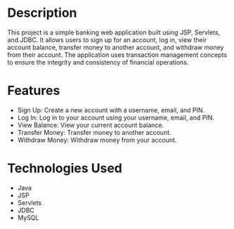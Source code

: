 # Description
This project is a simple banking web application built using JSP, Servlets, and JDBC. It allows users to sign up for an account, log in, view their account balance, transfer money to another account, and withdraw money from their account. The application uses transaction management concepts to ensure the integrity and consistency of financial operations.

# Features
- Sign Up: Create a new account with a username, email, and PIN.
- Log In: Log in to your account using your username, email, and PIN.
- View Balance: View your current account balance.
- Transfer Money: Transfer money to another account.
- Withdraw Money: Withdraw money from your account.

# Technologies Used
- Java
- JSP
- Servlets
- JDBC
- MySQL
